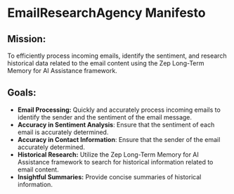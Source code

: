 # EmailResearchAgency Manifesto

## Mission:
To efficiently process incoming emails, identify the sentiment, and research historical data related to the email content using the Zep Long-Term Memory for AI Assistance framework.

## Goals:
- **Email Processing:** Quickly and accurately process incoming emails to identify the sender and the sentiment of the email message.
- **Accuracy in Sentiment Analysis**: Ensure that the sentiment of each email is accurately determined.
- **Accuracy in Contact Information**: Ensure that the sender of the email accurately determined.
- **Historical Research:** Utilize the Zep Long-Term Memory for AI Assistance framework to search for historical information related to email content.
- **Insightful Summaries:** Provide concise summaries of historical information.

